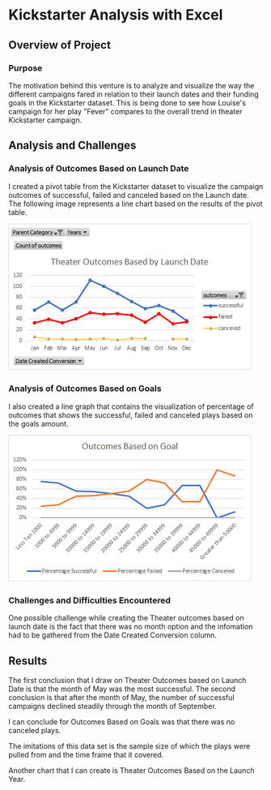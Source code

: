 # Kickstarter Analysis with Excel

## Overview of Project

### Purpose
The motivation behind this venture is to analyze and visualize the way the different campaigns fared in relation
to their launch dates and their funding goals in the Kickstarter dataset.  This is being done to see how 
Louise's campaign for her play "Fever" compares to the overall trend in theater Kickstarter campaign.

## Analysis and Challenges

### Analysis of Outcomes Based on Launch Date
I created a pivot table from the Kickstarter dataset to visualize the campaign outcomes of successful, failed
and canceled based on the Launch date.  The following image represents a line chart based on the results of the
pivot table.

![Theater_Outcomes_vs_Launch](Resources/Theater_Outcomes_vs_Launch.png)

### Analysis of Outcomes Based on Goals
I also created a line graph that contains the visualization of percentage of outcomes that shows the successful,
failed and canceled plays based on the goals amount.  

![Outcomes_vs_Goals](Resources/Outcomes_vs_Goals.png)

### Challenges and Difficulties Encountered
One possible challenge while creating the Theater outcomes based on launch date is the fact that there was no month
option and the infomation had to be gathered from the Date Created Conversion column. 

## Results
The first conclusion that I draw on Theater Outcomes based on Launch Date is that the month of May was the most successful. 
The second conclusion is that after the month of May, the number of successful campaigns declined steadily through the month
of September.

I can conclude for Outcomes Based on Goals was that there was no canceled plays.

The imitations of this data set is the sample size of which the plays were pulled from and the time frame that it covered.

Another chart that I can create is Theater Outcomes Based on the Launch Year.

